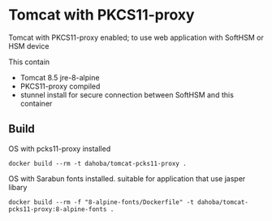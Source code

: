 # Tomcat with PKCS11-proxy

Tomcat with PKCS11-proxy enabled; to use web application with SoftHSM or HSM device

This contain

- Tomcat 8.5 jre-8-alpine
- PKCS11-proxy compiled
- stunnel install for secure connection between SoftHSM and this container

## Build

OS with pcks11-proxy installed
```
docker build --rm -t dahoba/tomcat-pcks11-proxy .
```

OS with Sarabun fonts installed. suitable for application that use jasper libary
```
docker build --rm -f "8-alpine-fonts/Dockerfile" -t dahoba/tomcat-pcks11-proxy:8-alpine-fonts .
```